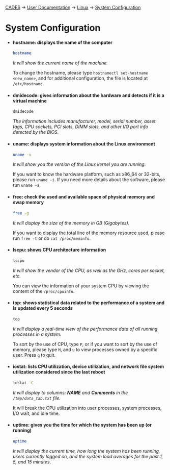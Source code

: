[CADES](http://support.cades.ornl.gov/) → [User Documentation](../README.md) → [Linux](linux-intro.md) → [System Configuration](system-config.md)

# System Configuration

- #### hostname: displays the name of the computer

  ```bash
  hostname
  ```

  _It will show the current name of the machine._

  To change the hostname, please type `hostnamectl set-hostname <new_name>`, and for additional configuration, the file is located at `/etc/hostname`.

- #### dmidecode: gives information about the hardware and detects if it is a virtual machine

  ```bash
  dmidecode
  ```

  _The information includes manufacturer, model, serial number, asset tags, CPU sockets, PCI slots, DIMM slots, and other I/O port info detected by the BIOS._

- #### uname: displays system information about the Linux environment

  ```bash
  uname -v
  ```

  _It will show you the version of the Linux kernel you are running._

  If you want to know the hardware platform, such as x86_64 or 32-bits, please run `uname -i`. If you need more details about the software, please run `uname -a`.

- #### free: check the used and available space of physical memory and swap memory

  ```bash
  free -g
  ```

  _It will display the size of the memory in GB (Gigabytes)._

  If you want to display the total line of the memory resource used, please run `free -t` or do `cat /proc/meminfo`.

- #### lscpu: shows CPU architecture information

  ```bash
  lscpu
  ```

  _It will show the vendor of the CPU, as well as the GHz, cores per socket, etc._

  You can view the information of your system CPU by viewing the content of the `/proc/cpuinfo`.

- #### top: shows statistical data related to the performance of a system and is updated every 5 seconds

  ```bash
  top
  ```

  _It will display a real-time view of the performance data of all running processes in a system._

  To sort by the use of CPU, type `P`, or if you want to sort by the use of memory, please type `M`, and `u` to view processes owned by a specific user. Press `q` to quit.

- #### iostat: lists CPU utilization, device utilization, and network file system utilization considered since the last reboot

  ```bash
  iostat -C
  ```

  _It will display to columns: **NAME** and **Comments** in the `/tmp/data_tab.txt` file._

  It will break the CPU utilization into user processes, system processes, I/O wait, and idle time.

- #### uptime: gives you the time for which the system has been up (or running)

  ```bash
  uptime
  ```

  _It will display the current time, how long the system has been running, users currently logged on, and the system load averages for the past 1, 5, and 15 minutes_.
